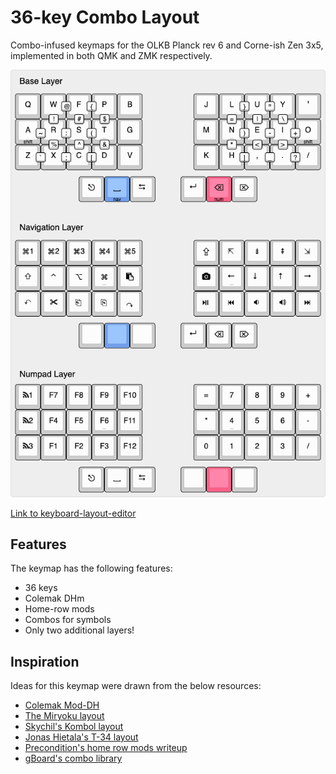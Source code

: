 # 36-key Combo Layout
Combo-infused keymaps for the OLKB Planck rev 6 and Corne-ish Zen 3x5, implemented in both QMK and ZMK respectively.

![A picture of a split keymap](./keymap.png)

[Link to keyboard-layout-editor](http://www.keyboard-layout-editor.com/#/gists/39d751b9dc2e97a37b8e29fe4aa87cc5)

## Features
The keymap has the following features: 
* 36 keys
* Colemak DHm
* Home-row mods
* Combos for symbols
* Only two additional layers!

## Inspiration
Ideas for this keymap were drawn from the below resources:
* [Colemak Mod-DH](https://colemakmods.github.io/mod-dh/)
* [The Miryoku layout](https://github.com/manna-harbour/qmk_firmware/tree/miryoku/users/manna-harbour_miryoku)
* [Skychil's Kombol layout](https://github.com/skychil/kombol)
* [Jonas Hietala's T-34 layout](https://www.jonashietala.se/blog/2021/06/03/the-t-34-keyboard-layout/)
* [Precondition's home row mods writeup](https://precondition.github.io/home-row-mods)
* [gBoard's combo library](http://combos.gboards.ca/docs/install/)
